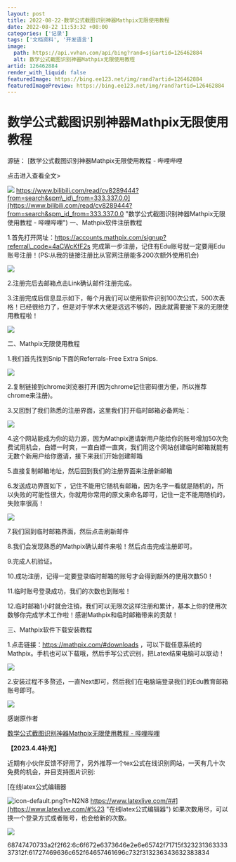 ```yaml
---
layout: post
title: 2022-08-22-数学公式截图识别神器Mathpix无限使用教程
date: 2022-08-22 11:53:32 +08:00
categories: ['记录']
tags: ['文档资料', '开发语言']
image:
  path: https://api.vvhan.com/api/bing?rand=sj&artid=126462884
  alt: 数学公式截图识别神器Mathpix无限使用教程
artid: 126462884
render_with_liquid: false
featuredImage: https://bing.ee123.net/img/rand?artid=126462884
featuredImagePreview: https://bing.ee123.net/img/rand?artid=126462884
---
```


# 数学公式截图识别神器Mathpix无限使用教程

源链：
[数学公式截图识别神器Mathpix无限使用教程 - 哔哩哔哩

点击进入查看全文>

![](https://i-blog.csdnimg.cn/blog_migrate/739519e278e6385fd8b7269ee36721bf.png)
https://www.bilibili.com/read/cv8289444?from=search&spm\_id\_from=333.337.0.0](https://www.bilibili.com/read/cv8289444?from=search&spm_id_from=333.337.0.0 "数学公式截图识别神器Mathpix无限使用教程 - 哔哩哔哩")
一、Mathpix软件注册教程
  
1.首先打开网址：https://accounts.mathpix.com/signup?referral\_code=4aCWcKfF2s 完成第一步注册，记住有Edu账号就一定要用Edu账号注册！(PS:从我的链接注册比从官网注册能多200次额外使用机会)

![](https://i-blog.csdnimg.cn/blog_migrate/f4f9ecbad25a68025b3870edb311e421.png)

2.注册完后去邮箱点击Link确认邮件注册完成。

3.注册完成后信息显示如下，每个月我们可以使用软件识别100次公式，500次表格！已经很给力了，但是对于学术大佬是远远不够的，因此就需要接下来的无限使用教程啦！

![](https://i-blog.csdnimg.cn/blog_migrate/9eb44951061e5f82949068d490838d4c.png)

二、Mathpix无限使用教程
  
1.我们首先找到Snip下面的Referrals-Free Extra Snips.

![](https://i-blog.csdnimg.cn/blog_migrate/d59fed31884f88f957d7cc60be0677f2.png)

2.复制链接到chrome浏览器打开(因为chrome记住密码很方便，所以推荐chrome来注册)。

3.又回到了我们熟悉的注册界面，这里我们打开临时邮箱必备网址：

![](https://i-blog.csdnimg.cn/blog_migrate/27b6a6df93c6b9de40e9c7162bbf238e.png)

4.这个网站能成为你的动力源，因为Mathpix邀请新用户能给你的账号增加50次免费试用机会，白嫖一时爽，一直白嫖一直爽，我们用这个网站创建临时邮箱就能有无数个新用户给你邀请，接下来我们开始创建邮箱

5.直接复制邮箱地址，然后回到我们的注册界面来注册新邮箱

6.发送成功界面如下 ，记住不能用它随机有邮箱，因为名字一看就是随机的，所以失败的可能性很大，你就用你常用的原文来命名即可，记住一定不能用随机的，失败率很高！

![](https://i-blog.csdnimg.cn/blog_migrate/9b60536b49e0c021bf65004c94f6f968.png)

7.我们回到临时邮箱界面，然后点击刷新邮件

8.我们会发现熟悉的Mathpix确认邮件来啦！然后点击完成注册即可。

9.完成人机验证。

10.成功注册，记得一定要登录临时邮箱的账号才会得到额外的使用次数50！

11.临时账号登录成功，我们的次数也到账啦！

12.临时邮箱1小时就会注销，我们可以无限次这样注册和累计，基本上你的使用次数够你完成学术工作啦！感谢Mathpix和临时邮箱带来的贡献！

三、Mathpix软件下载安装教程
  
1.点击链接：https://mathpix.com/#downloads ，可以下载任意系统的Mathpix。手机也可以下载哦，然后手写公式识别，把Latex结果电脑可以联动！

![](https://i-blog.csdnimg.cn/blog_migrate/cfb2d5aad1cdbe15ba23cebeac4c1fa0.png)

2.安装过程不多赘述，一直Next即可，然后我们在电脑端登录我们的Edu教育邮箱账号即可。

![](https://i-blog.csdnimg.cn/blog_migrate/3760b6912e0b4868277f59c6bea7d320.png)

感谢原作者

[数学公式截图识别神器Mathpix无限使用教程 - 哔哩哔哩](https://www.bilibili.com/read/cv8289444?from=search&spm_id_from=333.337.0.0 "数学公式截图识别神器Mathpix无限使用教程 - 哔哩哔哩")

**【2023.4.4补充】**
  
近期有小伙伴反馈不好用了，另外推荐一个tex公式在线识别网站，一天有几十次免费的机会，并目支持图片识别:

[在线latex公式编辑器

![icon-default.png?t=N2N8](https://i-blog.csdnimg.cn/blog_migrate/dae51f0b6b58667fea1775fa072b8fd7.png)
https://www.latexlive.com/##](https://www.latexlive.com/#%23 "在线latex公式编辑器")
如果次数用尽，可以换一个登录方式或者账号，也会给新的次数。

![](https://i-blog.csdnimg.cn/blog_migrate/d3213daa22a53d824d5a946613cc7575.png)

68747470733a2f2f62:6c6f672e6373646e2e6e65742f71715f32323136333337312f:61727469636c652f64657461696c732f313236343632383834